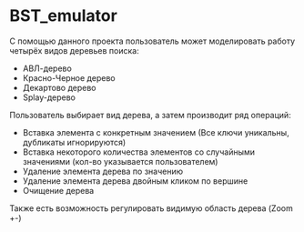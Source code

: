 # BST_emulator
С помощью данного проекта пользователь может моделировать работу четырёх видов деревьев поиска:
- АВЛ-дерево
- Красно-Черное дерево
- Декартово дерево
- Splay-дерево

Пользователь выбирает вид дерева, а затем производит ряд операций:
- Вставка элемента с конкретным значением (Все ключи уникальны, дубликаты игнорируются)
- Вставка некоторого количества элементов со случайными значениями (кол-во указывается пользователем)
- Удаление элемента дерева по значению
- Удаление элемента дерева двойным кликом по вершине
- Очищение дерева

Также есть возможность регулировать видимую область дерева (Zoom +-)
